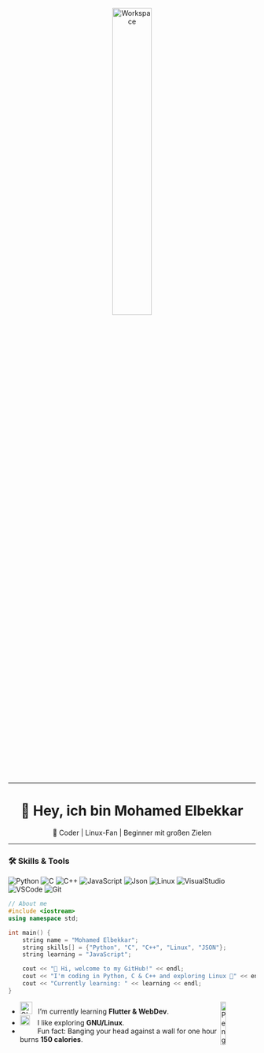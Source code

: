 <div align="center" width="50">


<img src="https://github.com/SP-XD/SP-XD/blob/main/images/dev-working_rounded.gif?raw=true" alt="Workspace" width="40%"/><br> 

---

# 👋 Hey, ich bin **Mohamed Elbekkar**  
🚀 Coder | Linux-Fan | Beginner mit großen Zielen  

</div>

---

### 🛠️ Skills & Tools  

![Python](https://img.shields.io/badge/Python-FFD43B?style=flat&logo=python&logoColor=darkgreen)
![C](https://img.shields.io/badge/C-00599C?style=flat&logo=c&logoColor=white)
![C++](https://img.shields.io/badge/C%2B%2B-00599C?style=flat&logo=c%2B%2B&logoColor=white)
![JavaScript](https://img.shields.io/badge/Learning-JavaScript-yellow?style=flat&logo=javascript&logoColor=black)
![Json](https://img.shields.io/badge/json-5E5C5C?style=flat&logo=json&logoColor=white)
![Linux](https://img.shields.io/badge/Linux-FCC624?style=flat&logo=linux&logoColor=black)
![VisualStudio](https://img.shields.io/badge/Visual_Studio-5C2D91?style=flat&logo=visual-studio&logoColor=white)
![VSCode](https://img.shields.io/badge/VSCode-0078D4?style=flat&logo=visual-studio-code&logoColor=white)
![Git](https://img.shields.io/badge/Git-E44C30?style=flat&logo=git&logoColor=white)

```cpp
// About me
#include <iostream>
using namespace std;

int main() {
    string name = "Mohamed Elbekkar";
    string skills[] = {"Python", "C", "C++", "Linux", "JSON"};
    string learning = "JavaScript";

    cout << "👋 Hi, welcome to my GitHub!" << endl;
    cout << "I'm coding in Python, C & C++ and exploring Linux 🐧" << endl;
    cout << "Currently learning: " << learning << endl;
}

```

-  <img alt="GIF" src="https://github.com/SP-XD/SP-XD/blob/main/images/Developer.gif" width="25" /> &nbsp; I’m currently learning **Flutter & WebDev**. <img align="right" src="https://raw.githubusercontent.com/Tarikul-Islam-Anik/Animated-Fluent-Emojis/master/Emojis/Animals/Penguin.png" alt="Penguin" width="15%" /><br>
- <img src="https://github.com/SP-XD/SP-XD/blob/main/images/hyperkitty.gif?raw=true" width="20" />&nbsp;&nbsp;&nbsp; I like exploring **GNU/Linux**. <br>
- &nbsp;&nbsp;<img src="https://github.com/SP-XD/SP-XD/blob/main/images/lightning.gif?raw=true" width="12" />&nbsp;&nbsp;&nbsp;&nbsp;Fun fact: Banging your head against a wall for one hour burns **150 calories**.<br>

